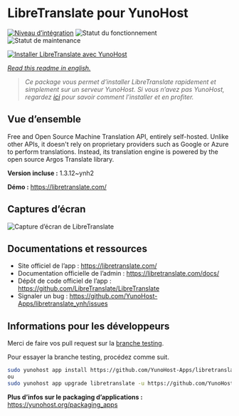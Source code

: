<!--
N.B.: This README was automatically generated by https://github.com/YunoHost/apps/tree/master/tools/README-generator
It shall NOT be edited by hand.
-->

# LibreTranslate pour YunoHost

[![Niveau d’intégration](https://dash.yunohost.org/integration/libretranslate.svg)](https://dash.yunohost.org/appci/app/libretranslate) ![Statut du fonctionnement](https://ci-apps.yunohost.org/ci/badges/libretranslate.status.svg) ![Statut de maintenance](https://ci-apps.yunohost.org/ci/badges/libretranslate.maintain.svg)

[![Installer LibreTranslate avec YunoHost](https://install-app.yunohost.org/install-with-yunohost.svg)](https://install-app.yunohost.org/?app=libretranslate)

*[Read this readme in english.](./README.md)*

> *Ce package vous permet d’installer LibreTranslate rapidement et simplement sur un serveur YunoHost.
Si vous n’avez pas YunoHost, regardez [ici](https://yunohost.org/#/install) pour savoir comment l’installer et en profiter.*

## Vue d’ensemble

Free and Open Source Machine Translation API, entirely self-hosted. Unlike other APIs, it doesn't rely on proprietary providers such as Google or Azure to perform translations. Instead, its translation engine is powered by the open source Argos Translate library.


**Version incluse :** 1.3.12~ynh2

**Démo :** https://libretranslate.com/

## Captures d’écran

![Capture d’écran de LibreTranslate](./doc/screenshots/screenshot.png)

## Documentations et ressources

* Site officiel de l’app : <https://libretranslate.com/>
* Documentation officielle de l’admin : <https://libretranslate.com/docs/>
* Dépôt de code officiel de l’app : <https://github.com/LibreTranslate/LibreTranslate>
* Signaler un bug : <https://github.com/YunoHost-Apps/libretranslate_ynh/issues>

## Informations pour les développeurs

Merci de faire vos pull request sur la [branche testing](https://github.com/YunoHost-Apps/libretranslate_ynh/tree/testing).

Pour essayer la branche testing, procédez comme suit.

``` bash
sudo yunohost app install https://github.com/YunoHost-Apps/libretranslate_ynh/tree/testing --debug
ou
sudo yunohost app upgrade libretranslate -u https://github.com/YunoHost-Apps/libretranslate_ynh/tree/testing --debug
```

**Plus d’infos sur le packaging d’applications :** <https://yunohost.org/packaging_apps>